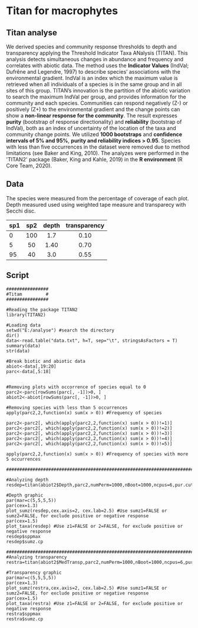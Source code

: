 # Titan for macrophytes

## Titan analyse

We derived species and community response thresholds to depth and transparency applying the Threshold Indicator Taxa ANalysis (TITAN). This analysis detects simultaneous changes in abundance and frequency and correlates with abiotic data. The method uses the **Indicator Values** (IndVal; Dufrêne and Legendre, 1997) to describe species’ associations with the environmental gradient. IndVal is an index which the maximum value is retrieved when all individuals of a species is in the same group and in all sites of this group. TITAN’s innovation is the partition of the abiotic variation to search the maximum IndVal per group, and provides information for the community and each species. Communities can respond negatively (Z-) or positively (Z+) to the environmental gradient and the change points can show a **non-linear response for the community**. The result expresses **purity** (bootstrap of response directionality) and **reliability** (bootstrap of IndVal), both as an index of uncertainty of the location of the taxa and community change points. We utilized **1000 bootstraps** and **confidence intervals of 5% and 95%**, **purity and reliability indices > 0.95**. Species with less than five occurrences in the dataset were removed due to method limitations (see Baker and King, 2010). The analyzes were performed in the 'TITAN2' package (Baker, King and Kahle, 2019) in the **R environment** (R Core Team, 2020).

## Data

The species were measured from the percentage of coverage of each plot. Depth measured used using weighted tape measure and transparecy with Secchi disc.

**sp1** | **sp2** | **depth** | **transparency**
:--- | :---: | :---: | :---:
0 | 100 | 1.7 | 0.10 |
5 | 50 | 1.40 | 0.70 |
95 | 40 | 3.0 | 0.55 |

## Script
```{r}
################
#Titam         #
################

#Reading the package TITAN2
library(TITAN2)

#Loading data
setwd("E:/analyse") #search the directory
dir()
data<-read.table("data.txt", h=T, sep="\t", stringsAsFactors = T)
summary(data)
str(data)

#Break biotic and abiotic data
abiot<-data[,19:20]
parc<-data[,5:18]


#Removing plots with occorrence of species equal to 0
parc2<-parc[rowSums(parc[, -1])>0, ]
abiot2<-abiot[rowSums(parc[, -1])>0, ]

#Removing species with less than 5 occurrences
apply(parc2,2,function(x) sum(x > 0)) #Frequency of species

parc2<-parc2[, which(apply(parc2,2,function(x) sum(x > 0))!=1)]
parc2<-parc2[, which(apply(parc2,2,function(x) sum(x > 0))!=2)]
parc2<-parc2[, which(apply(parc2,2,function(x) sum(x > 0))!=3)]
parc2<-parc2[, which(apply(parc2,2,function(x) sum(x > 0))!=4)]
parc2<-parc2[, which(apply(parc2,2,function(x) sum(x > 0))!=5)]

apply(parc2,2,function(x) sum(x > 0)) #Frequency of species with more 5 occurrences

###########################################################################################

#Analyzing depth
resdep=titan(abiot2$Depth,parc2,numPerm=1000,nBoot=1000,ncpus=6,pur.cut=0.95,rel.cut=0.95)

#Depth graphic
par(mar=c(5,5,5,5))
par(cex=1.3)
plot_sumz(resdep,cex.axis=2, cex.lab=2.5) #Use sumz1=FALSE or sumz2=FALSE, for exclude positive or negative response
par(cex=1.5)
plot_taxa(resdep) #Use z1=FALSE or 2=FALSE, for exclude positive or negative response
resdep$sppmax
resdep$sumz.cp

###########################################################################################
#Analyzing transparency
restra=titan(abiot2$MedTransp,parc2,numPerm=1000,nBoot=1000,ncpus=6,pur.cut=0.95,rel.cut=0.95)

#Transparency graphic
par(mar=c(5,5,5,5))
par(cex=1.3)
plot_sumz(restra,cex.axis=2, cex.lab=2.5) #Use sumz1=FALSE or sumz2=FALSE, for exclude positive or negative response
par(cex=1.5)
plot_taxa(restra) #Use z1=FALSE or 2=FALSE, for exclude positive or negative response
restra$sppmax
restra$sumz.cp
```


